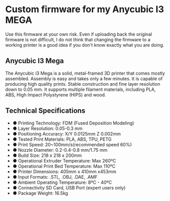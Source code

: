 # Custom firmware for my Anycubic I3 MEGA

Use this firmware at your own risk. Even if uploading back the original firmware is not difficult, I do not think that changing the firmware to a working printer is a good idea if you don't know exactly what you are doing.

## Anycubic I3 Mega

The Anycubic i3 Mega is a solid, metal-framed 3D printer that comes mostly assembled. Assembly is easy and takes only a few minutes. It is capable of producing high quality prints. Stable construction and fine layer resolution down to 0.05 mm. It supports multiple filament materials, including PLA, ABS, High Impact Polystyrene (HIPS) and wood.

## Technical Specifications

<ul>
  <li>● Printing Technology: FDM (Fused Deposition Modeling)</li>
  <li>● Layer Resolution: 0.05-0.3 mm</li>
  <li>● Positioning Accuracy: X/Y 0.0125mm Z 0.002mm</li>
  <li>● Tested Print Materials: PLA, ABS, TPU, PETG</li>
  <li>● Print Speed: 20~100mm/s(recommended speed 60%)</li>
  <li>● Nozzle Diameter: 0.2-0.4-0.8 mm/1.75 mm</li>
  <li>● Build Size: 218 x 218 x 200mm</li>
  <li>● Operational Extruder Temperature: Max 260ºC</li>
  <li>● Operational Print Bed Temperature: Max 110ºC</li>
  <li>● Printer Dimensions: 405mm x 410mm x453mm</li>
  <li>● Input Formats: .STL, .OBJ, .DAE, .AMF</li>
  <li>● Ambient Operating Temperature: 8ºC - 40ºC</li>
  <li>● Connectivity SD Card, USB Port (expert users only)</li>
  <li>● Package Weight: 16.5kg</li>
</ul>
